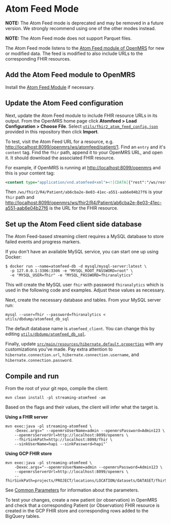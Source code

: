 # Atom Feed Mode

**NOTE:** The Atom Feed mode is deprecated and may be removed in a future
version. We strongly recommend using one of the other modes instead.

**NOTE:** The Atom Feed mode does not support Parquet files.

The Atom Feed mode listens to the
[Atom Feed module of OpenMRS](https://wiki.openmrs.org/display/docs/Atom+Feed+Module)
for new or modified data. The feed is modified to also include URLs to the
corresponding FHIR resources.

## Add the Atom Feed module to OpenMRS

Install the
[Atom Feed Module](https://addons.openmrs.org/show/org.openmrs.module.atomfeed)
if necessary.

## Update the Atom Feed configuration

Next, update the Atom Feed module to include FHIR resource URLs in its output.
From the OpenMRS home page click **Atomfeed > Load Configuration > Choose
File**. Select
[`utils/fhir2_atom_feed_config.json`](utils/fhir2_atom_feed_config.json)
provided in this repository then click **Import**.

To test, visit the Atom Feed URL for a resource, e.g.
[http://localhost:8099/openmrs/ws/atomfeed/patient/1](). Find an `entry` and
it's `content` tag. Find the `fhir` path, append it to your OpenMRS URL, and
open it. It should download the associated FHIR resource.

For example, if OpenMRS is running at [http://localhost:8099/openmrs]() and this
is your content tag:

```xml
<content type="application/vnd.atomfeed+xml"><![CDATA[{"rest":"/ws/rest/v1/patient/ab6cba2e-8e03-41ec-a551-aab6e04b27f6?v=full","fhir":"/ws/fhir2/R4/Patient/ab6cba2e-8e03-41ec-a551-aab6e04b27f6"}]]></content>
```

Then `/ws/fhir2/R4/Patient/ab6cba2e-8e03-41ec-a551-aab6e04b27f6` is your `fhir`
path and
[http://localhost:8099/openmrs/ws/fhir2/R4/Patient/ab6cba2e-8e03-41ec-a551-aab6e04b27f6]()
is the URL for the FHIR resource.

## Set up the Atom Feed client side database

The Atom Feed-based streaming client requires a MySQL database to store failed
events and progress markers.

If you don't have an available MySQL service, you can start one up using Docker:

```shell
$ docker run --name=atomfeed-db -d mysql/mysql-server:latest \
  -p 127.0.0.1:3306:3306 -e "MYSQL_ROOT_PASSWORD=root" \
  -e "MYSQL_USER=fhir" -e "MYSQL_PASSWORD=fhiranalytics"
```

This will create the MySQL user `fhir` with password `fhiranalytics` which is
used in the following code and examples. Adjust these values as necessary.

Next, create the necessary database and tables. From your MySQL server run:

```shell
mysql --user=fhir --password=fhiranalytics < utils/dbdump/atomfeed_db_sql
```

The default database name is `atomfeed_client`. You can change this by editing
[`utils/dbdump/atomfeed_db_sql`](utils/dbdump/atomfeed_db_sql).

Finally, update
[`src/main/resources/hibernate.default.properties`](src/main/resources/hibernate.default.properties)
with any customizations you've made. Pay extra attention to
`hibernate.connection.url`, `hibernate.connection.username`, and
`hibernate.connection.password`.

## Compile and run

From the root of your git repo, compile the client:

```
mvn clean install -pl streaming-atomfeed -am
```

Based on the flags and their values, the client will infer what the target is.

**Using a FHIR server**

```
mvn exec:java -pl streaming-atomfeed \
    -Dexec.args=" --openmrsUserName=admin --openmrsPassword=Admin123 \
    --openmrsServerUrl=http://localhost:8099/openmrs \
    --fhirSinkPath=http://localhost:8098/fhir \
    --sinkUserName=hapi --sinkPassword=hapi"`
```

**Using GCP FHIR store**

```
mvn exec:java -pl streaming-atomfeed \
    -Dexec.args="--openmrsUserName=admin --openmrsPassword=Admin123 \
    --openmrsServerUrl=http://localhost:8099/openmrs \
    --fhirSinkPath=projects/PROJECT/locations/LOCATION/datasets/DATASET/fhirStores/FHIRSTORENAME"`
```

See [Common Parameters](#common-parameters) for information about the
parameters.

To test your changes, create a new patient (or observation) in OpenMRS and check
that a corresponding Patient (or Observation) FHIR resource is created in the
GCP FHIR store and corresponding rows added to the BigQuery tables.
